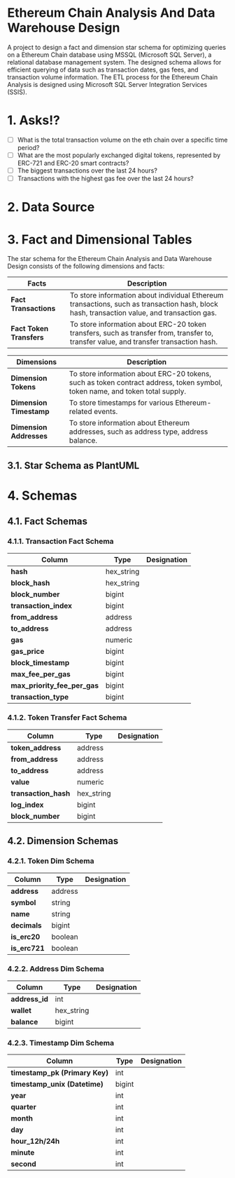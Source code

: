 # Ethereum Chain Analysis And Data Warehouse Design
A project to design a fact and dimension star schema for optimizing queries on a Ethereum Chain database using MSSQL (Microsoft SQL Server), a relational database management system.
The designed schema allows for efficient querying of data such as transaction dates, gas fees, and transaction volume information.
The ETL process for the Ethereum Chain Analysis is designed using Microsoft SQL Server Integration Services (SSIS).

# 1. Asks!?
- [ ] What is the total transaction volume on the eth chain over a specific time period?
- [ ] What are the most popularly exchanged digital tokens, represented by ERC-721 and ERC-20 smart contracts?
- [ ] The biggest transactions over the last 24 hours?
- [ ] Transactions with the highest gas fee over the last 24 hours?
# 2. Data Source

# 3. Fact and Dimensional Tables
The star schema for the Ethereum Chain Analysis and Data Warehouse Design consists of the following dimensions and facts:

| **Facts**           | **Description**                                                                                                                                |
|--------------------------|--------------------------------------------------------------------------------------------------------|
| **Fact Transactions** | To store information about individual Ethereum transactions, such as transaction hash, block hash, transaction value, and transaction gas. |
| **Fact Token Transfers** | To store information about ERC-20 token transfers, such as transfer from, transfer to, transfer value, and transfer transaction hash. |

| **Dimensions**           | **Description**                                                                                        |
|--------------------------|--------------------------------------------------------------------------------------------------------|
| **Dimension Tokens**       | To store information about ERC-20 tokens, such as token contract address, token symbol, token name, and token total supply. |
| **Dimension Timestamp** | To store timestamps for various Ethereum-related events. |
| **Dimension Addresses** | To store information about Ethereum addresses, such as address type, address balance. |

## 3.1. Star Schema as PlantUML

# 4. Schemas
## 4.1. Fact Schemas
### 4.1.1. Transaction Fact Schema
| **Column** | **Type**| **Designation** |
|----------|-------------| -------- |
| **hash** | hex_string | |
| **block_hash** | hex_string | | 
| **block_number** | bigint | | 
| **transaction_index** | bigint | |
| **from_address** | address | |
| **to_address** | address | | 
| **gas** | numeric | |
| **gas_price** | bigint | |
| **block_timestamp** | bigint| |
| **max_fee_per_gas** | bigint | | 
| **max_priority_fee_per_gas** | bigint | |
| **transaction_type** | bigint | | 
### 4.1.2. Token Transfer Fact Schema
| **Column**       | **Type**    | **Designation** |
| --------------   | ----------- | --------- | 
| **token_address** | address | | 
| **from_address** | address | | 
| **to_address**   | address | | 
| **value**        | numeric | | 
| **transaction_hash** | hex_string | |
| **log_index**    | bigint   | |
| **block_number** | bigint   | |

## 4.2. Dimension Schemas
### 4.2.1. Token Dim Schema
| **Column**       | **Type**    | **Designation** |
| --------------   | ----------- | -------- |
| **address**      | address | |
| **symbol**       | string  | |
| **name**         | string  | |
| **decimals**     | bigint  | |
| **is_erc20**     | boolean | |
| **is_erc721**    | boolean | |
### 4.2.2. Address Dim Schema
| **Column**     | **Type**    | **Designation** |
| -------------- | ----------- | --------------- |
| **address_id** | int | |
| **wallet** | hex_string | |
| **balance** | bigint | |
### 4.2.3. Timestamp Dim Schema
| **Column**       | **Type**    | **Designation** |
| --------------   | ----------- | ---------------- |
| **timestamp_pk (Primary Key)** | int | |
| **timestamp_unix (Datetime)** | bigint | |
| **year** | int | | 
| **quarter** | int | |   
| **month** | int | |
| **day** | int | |
| **hour_12h/24h** | int | |
| **minute** | int | | 
| **second** | int | |
